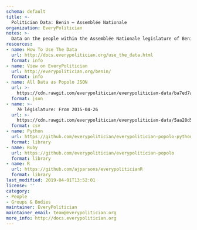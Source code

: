 ```yaml
---
schema: default
title: >-
  Politician Data: Benin — Assemblée Nationale
organization: EveryPolitician
notes: >-
  Data on the people within the Assemblée Nationale legislature of Benin.
resources:
- name: How To Use The Data
  url: http://docs.everypolitician.org/use_the_data.html
  format: info
- name: View on EveryPolitician
  url: http://everypolitician.org/benin/
  format: info
- name: All Data as Popolo JSON
  url: >-
    https://cdn.rawgit.com/everypolitician/everypolitician-data/ba7ed7ab883a70c409b1a055fb70adcf32fc0bc7/data/Benin/National_Assembly/ep-popolo-v1.0.json
  format: json
- name: >-
    7è législature: From 2015-04-26
  url: >-
    https://cdn.rawgit.com/everypolitician/everypolitician-data/5aa28d59b93df6443160a182e825adf622f952ec/data/Benin/National_Assembly/term-7.csv
  format: csv
- name: Python
  url: https://github.com/everypolitician/everypolitician-popolo-python
  format: library
- name: Ruby
  url: https://github.com/everypolitician/everypolitician-popolo
  format: library
- name: R
  url: https://github.com/ajparsons/everypoliticianR
  format: library
last_modified: 2019-04-01T13:52:01
license: ''
category:
- People
- Groups & Bodies
maintainer: EveryPolitician
maintainer_email: team@everypolitician.org
more_info: http://docs.everypolitician.org
---
```

